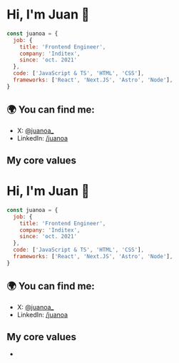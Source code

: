 # Hi, I'm Juan 👋


```js
const juanoa = {
  job: {
    title: 'Frontend Engineer',
    company: 'Inditex',
    since: 'oct. 2021'
  },
  code: ['JavaScript & TS', 'HTML', 'CSS'],
  frameworks: ['React', 'Next.JS', 'Astro', 'Node'],
}
```

## 🌍 You can find me:
- X: [@juanoa_](https://x.com/juanoa_)
- LinkedIn: [/juanoa](http://linkedin.com/in/juanoa/)

## My core values


# Hi, I'm Juan 👋


```js
const juanoa = {
  job: {
    title: 'Frontend Engineer',
    company: 'Inditex',
    since: 'oct. 2021'
  },
  code: ['JavaScript & TS', 'HTML', 'CSS'],
  frameworks: ['React', 'Next.JS', 'Astro', 'Node'],
}
```

## 🌍 You can find me:
- X: [@juanoa_](https://x.com/juanoa_)
- LinkedIn: [/juanoa](http://linkedin.com/in/juanoa/)

## My core values

- 
